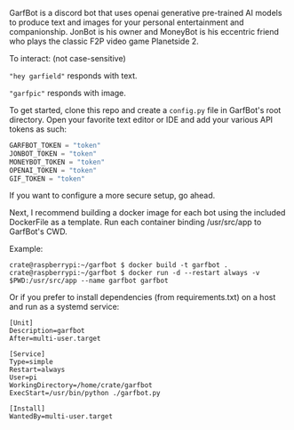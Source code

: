 GarfBot is a discord bot that uses openai generative pre-trained AI models to produce text and images for your personal entertainment and companionship.
JonBot is his owner and MoneyBot is his eccentric friend who plays the classic F2P video game Planetside 2.

To interact: (not case-sensitive)

`"hey garfield"`
    responds with text.

`"garfpic"`
    responds with image.

To get started, clone this repo and create a `config.py` file in GarfBot's root directory. Open your favorite text editor or IDE and add your various API tokens as such:

```python
GARFBOT_TOKEN = "token"
JONBOT_TOKEN = "token"
MONEYBOT_TOKEN = "token"
OPENAI_TOKEN = "token"
GIF_TOKEN = "token"
```
If you want to configure a more secure setup, go ahead.

Next, I recommend building a docker image for each bot using the included DockerFile as a template. Run each container binding /usr/src/app to GarfBot's CWD.

Example:
```console
crate@raspberrypi:~/garfbot $ docker build -t garfbot .
crate@raspberrypi:~/garfbot $ docker run -d --restart always -v $PWD:/usr/src/app --name garfbot garfbot
```

Or if you prefer to install dependencies (from requirements.txt) on a host and run as a systemd service:
```console
[Unit]
Description=garfbot
After=multi-user.target

[Service]
Type=simple
Restart=always
User=pi
WorkingDirectory=/home/crate/garfbot
ExecStart=/usr/bin/python ./garfbot.py

[Install]
WantedBy=multi-user.target
```